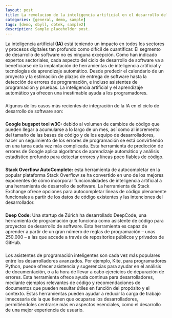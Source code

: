 ```yaml
---
layout: post
title: La revolucion de la inteligencia artificial en el desarrollo del software
categories: [general, demo, sample]
tags: [demo, dbyll, dbtek, sample2]
description: Sample placeholder post.
---
```


La inteligencia artificial **(IA)** está teniendo un impacto en todos los sectores y procesos digitales tan profundo como difícil de cuantificar. El segmento de desarrollo de software no es ninguna excepción. Como han indicado expertos sectoriales, cada aspecto del ciclo de desarrollo de software va a beneficiarse de la implantación de herramientas de inteligencia artificial y tecnologías de aprendizaje automático. Desde predecir el calendario de un proyecto y la estimación de plazos de entrega de software hasta la detección de errores de programación, e incluso asistentes de programación y pruebas. La inteligencia artificial y el aprendizaje automático ya ofrecen una inestimable ayuda a los programadores.
###
Algunos de los casos más recientes de integración de la IA en el ciclo de desarrollo de software son:
###
**Google bugspot tool w3C:** debido al volumen de cambios de código que pueden llegar a acumularse a lo largo de un mes, así como al incremento del tamaño de las bases de código y de los equipo de desarrolladores, hacer un seguimiento de los errores de programación se está convirtiendo en una tarea cada vez más complicada. Esta herramienta de predicción de errores de Google aplica algoritmos de aprendizaje automático y análisis estadístico profundo para detectar errores y líneas poco fiables de código.
###
**Stack Overflow AutoComplete:** esta herramienta de autocompletar en la popular plataforma Stack Overflow se ha convertido en uno de los mejores exponentes de cómo incorporar funcionalidades de inteligencia artificial a una herramienta de desarrollo de software. La herramienta de Stack Exchange ofrece opciones para autocompletar líneas de código plenamente funcionales a partir de los datos de código existentes y las intenciones del desarrollador.
###
**Deep Code:** Una startup de Zúrich ha desarrollado DeepCode, una herramienta de programación que funciona como asistente de código para proyectos de desarrollo de software. Esta herramienta es capaz de aprender a partir de un gran número de reglas de programación – unas 250.000 – a las que accede a través de repositorios públicos y privados de GitHub.
###
Los asistentes de programación inteligentes son cada vez más populares entre los desarrolladores avanzados. Por ejemplo, Kite, para programadores Python, puede ofrecer asistencia y sugerencias para ayudar en el análisis de documentación, o a la hora de llevar a cabo ejercicios de depuración de errores. Esta herramienta ofrece ayuda continua para desarrolladores, mediante ejemplos relevantes de código y recomendaciones de documentos que pueden resultar útiles en función del propósito y el contexto. Estas herramientas pueden ayudar a reducir la carga de trabajo innecesaria de la que tienen que ocuparse los desarrolladores, permitiéndoles centrarse más en aspectos esenciales, como el desarrollo de una mejor experiencia de usuario.
